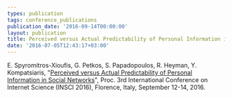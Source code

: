 ```yaml
---
types: publication
tags: conference_publications
publication_date: '2016-09-14T00:00:00'
layout: publication
title: Perceived versus Actual Predictability of Personal Information in Social Networks
date: '2016-07-05T12:43:17+03:00'
---
```

E. Spyromitros-Xioufis, G. Petkos, S. Papadopoulos, R. Heyman, Y. Kompatsiaris, "<a href="https://www.researchgate.net/publication/304791725_Perceived_versus_Actual_Predictability_of_Personal_Information_in_Social_Networks">Perceived versus Actual Predictability of Personal Information in Social Networks</a>", Proc. 3rd International Conference on Internet Science (INSCI 2016), Florence, Italy, September 12-14, 2016.
